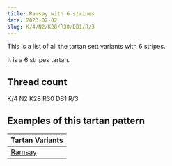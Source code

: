 ```yaml
---
title: Ramsay with 6 stripes
date: 2023-02-02
slug: K/4/N2/K28/R30/DB1/R/3
---
```

This is a list of all the tartan sett variants with 6 stripes.

It is a 6 stripes tartan.


## Thread count
K/4 N2 K28 R30 DB1 R/3

## Examples of this tartan pattern

| Tartan Variants |
|---------------|
| [Ramsay](/variants/k/4/n2/k28/r30/db1/r/3-db00004c-k000000-nd0d0d0-rc80000)||
